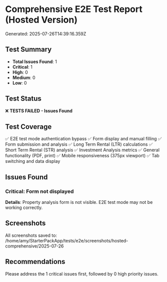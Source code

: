 # Comprehensive E2E Test Report (Hosted Version)
Generated: 2025-07-26T14:39:16.359Z

## Test Summary
- **Total Issues Found**: 1
- **Critical**: 1
- **High**: 0
- **Medium**: 0
- **Low**: 0

## Test Status
❌ **TESTS FAILED - Issues Found**

## Test Coverage
✅ E2E test mode authentication bypass
✅ Form display and manual filling
✅ Form submission and analysis
✅ Long Term Rental (LTR) calculations
✅ Short Term Rental (STR) analysis
✅ Investment Analysis metrics
✅ General functionality (PDF, print)
✅ Mobile responsiveness (375px viewport)
✅ Tab switching and data display

## Issues Found


### Critical: Form not displayed
**Details**: Property analysis form is not visible. E2E test mode may not be working correctly.



## Screenshots
All screenshots saved to: /home/amy/StarterPackApp/tests/e2e/screenshots/hosted-comprehensive/2025-07-26

## Recommendations
Please address the 1 critical issues first, followed by 0 high priority issues.

